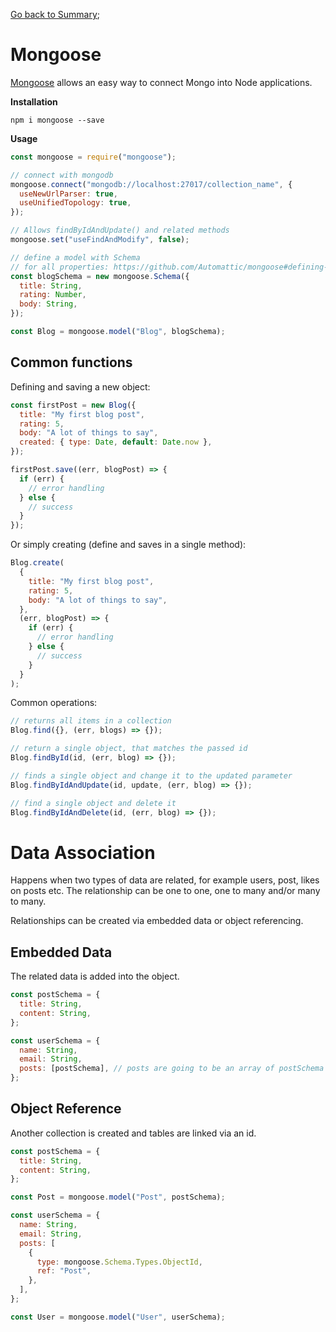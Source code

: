 [Go back to Summary](./../README.md);

# Mongoose

[Mongoose](https://github.com/Automattic/mongoose) allows an easy way to connect Mongo into Node applications.

**Installation**

```
npm i mongoose --save
```

**Usage**

```javascript
const mongoose = require("mongoose");

// connect with mongodb
mongoose.connect("mongodb://localhost:27017/collection_name", {
  useNewUrlParser: true,
  useUnifiedTopology: true,
});

// Allows findByIdAndUpdate() and related methods
mongoose.set("useFindAndModify", false);

// define a model with Schema
// for all properties: https://github.com/Automattic/mongoose#defining-a-model
const blogSchema = new mongoose.Schema({
  title: String,
  rating: Number,
  body: String,
});

const Blog = mongoose.model("Blog", blogSchema);
```

## Common functions

Defining and saving a new object:

```javascript
const firstPost = new Blog({
  title: "My first blog post",
  rating: 5,
  body: "A lot of things to say",
  created: { type: Date, default: Date.now },
});

firstPost.save((err, blogPost) => {
  if (err) {
    // error handling
  } else {
    // success
  }
});
```

Or simply creating (define and saves in a single method):

```javascript
Blog.create(
  {
    title: "My first blog post",
    rating: 5,
    body: "A lot of things to say",
  },
  (err, blogPost) => {
    if (err) {
      // error handling
    } else {
      // success
    }
  }
);
```

Common operations:

```javascript
// returns all items in a collection
Blog.find({}, (err, blogs) => {});

// return a single object, that matches the passed id
Blog.findById(id, (err, blog) => {});

// finds a single object and change it to the updated parameter
Blog.findByIdAndUpdate(id, update, (err, blog) => {});

// find a single object and delete it
Blog.findByIdAndDelete(id, (err, blog) => {});
```

# Data Association

Happens when two types of data are related, for example users, post, likes on posts etc. The relationship can be one to one, one to many and/or many to many.

Relationships can be created via embedded data or object referencing.

## Embedded Data

The related data is added into the object.

```javascript
const postSchema = {
  title: String,
  content: String,
};

const userSchema = {
  name: String,
  email: String,
  posts: [postSchema], // posts are going to be an array of postSchema
};
```

## Object Reference

Another collection is created and tables are linked via an id.

```javascript
const postSchema = {
  title: String,
  content: String,
};

const Post = mongoose.model("Post", postSchema);

const userSchema = {
  name: String,
  email: String,
  posts: [
    {
      type: mongoose.Schema.Types.ObjectId,
      ref: "Post",
    },
  ],
};

const User = mongoose.model("User", userSchema);
```
